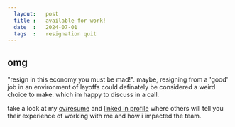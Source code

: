 ```yaml
---
  layout:   post
  title :   available for work!  
  date  :   2024-07-01  
  tags  :   resignation quit
---
```



## omg

"resign in this economy you must be mad!". maybe, resigning from a 'good' job in an environment of layoffs could definately be considered a weird choice to make. which im happy to discuss in a call.

take a look at my [cv/resume](/SeanButler_CurriculumVitae.pdf) and [linked in profile](https://www.linkedin.com/in/seanbutler) where others will tell you their experience of working with me and how i impacted the team. 

